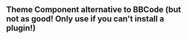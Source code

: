 ## Theme Component alternative to BBCode (but not as good!  Only use if you can't install a plugin!)
